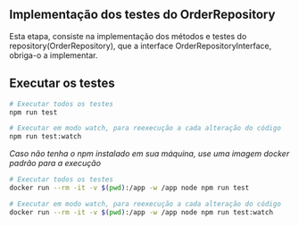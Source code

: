 ## Implementação dos testes do OrderRepository 
Esta etapa, consiste na implementação dos métodos e testes do repository(OrderRepository), que a interface OrderRepositoryInterface, obriga-o a implementar.

## Executar os testes


```bash
# Executar todos os testes
npm run test

# Executar em modo watch, para reexecução a cada alteração do código
npm run test:watch
```


_Caso não tenha o npm instalado em sua máquina, use uma imagem docker padrão para a execução_
```bash
# Executar todos os testes
docker run --rm -it -v $(pwd):/app -w /app node npm run test

# Executar em modo watch, para reexecução a cada alteração do código
docker run --rm -it -v $(pwd):/app -w /app node npm run test:watch
```
